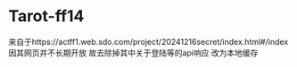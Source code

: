 # Tarot-ff14
来自于https://actff1.web.sdo.com/project/20241216secret/index.html#/index 因其网页并不长期开放 故去除掉其中关于登陆等的api响应 改为本地缓存
